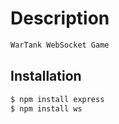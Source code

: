 # Description

```bash
WarTank WebSocket Game
```

## Installation

```bash
$ npm install express
$ npm install ws
```
